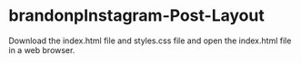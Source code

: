 # brandonpInstagram-Post-Layout
Download the index.html file and styles.css file and open the index.html file in a web browser. 
